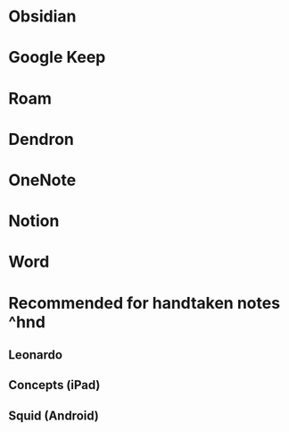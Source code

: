 
# Obsidian
# Google Keep
# Roam
# Dendron
# OneNote
# Notion
# Word

# Recommended for handtaken notes ^hnd

## Leonardo

## Concepts (iPad)

## Squid (Android)